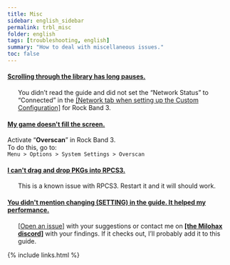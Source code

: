 ```yaml
---
title: Misc
sidebar: english_sidebar
permalink: trbl_misc
folder: english
tags: [troubleshooting, english]
summary: "How to deal with miscellaneous issues."
toc: false
---
```


<div class="panel-group" id="accordion">
                    <div class="panel panel-default">
                        <div class="panel-heading">
                            <h4 class="panel-title">
                                <a class="noCrossRef accordion-toggle" data-toggle="collapse" data-parent="#accordion" href="#scrolling-through-the-library-has-long-pauses">Scrolling through the library has long pauses.</a>
                            </h4>
                        </div>
                        <div id="scrolling-through-the-library-has-long-pauses" class="panel-collapse collapse noCrossRef">
                            <div class="panel-body">
                               <ul>
You didn’t read the guide and did not set the “Network Status” to “Connected” in the <a href="https://carlmylo.github.io/docu-rpcs3/custom_config_net" target="_blank">[Network tab when setting up the Custom Configuration]</a> for Rock Band 3.
</ul>
                            </div>
                        </div>
                    </div>
                    <!-- /.panel -->
                    <div class="panel panel-default">
                        <div class="panel-heading">
                            <h4 class="panel-title">
                                <a class="noCrossRef accordion-toggle" data-toggle="collapse" data-parent="#accordion" href="#my-game-doesnt-fill-the-screen">My game doesn't fill the screen.</a>
                            </h4>
                        </div>
                        <div id="my-game-doesnt-fill-the-screen" class="panel-collapse collapse noCrossRef">
                            <div class="panel-body">
<p>Activate “<strong>Overscan</strong>” in Rock Band 3.<br>
To do this, go to:<br>
<code>Menu &gt; Options &gt; System Settings &gt; Overscan</code></p>
                            </div>
                        </div>
                    </div>
                    <!-- /.panel -->
                                        <div class="panel panel-default">
                        <div class="panel-heading">
                            <h4 class="panel-title">
                                <a class="noCrossRef accordion-toggle" data-toggle="collapse" data-parent="#accordion" href="#i-cant-drag-and-drop-pkgs-into-rpcs3">I can't drag and drop PKGs into RPCS3.</a>
                            </h4>
                        </div>
                        <div id="i-cant-drag-and-drop-pkgs-into-rpcs3" class="panel-collapse collapse noCrossRef">
                            <div class="panel-body">
                                <ul>
This is a known issue with RPCS3. Restart it and it will should work.
</ul>
                            </div>
                        </div>
                    </div>
                    <!-- /.panel -->
                                        <div class="panel panel-default">
                        <div class="panel-heading">
                            <h4 class="panel-title">
                                <a class="noCrossRef accordion-toggle" data-toggle="collapse" data-parent="#accordion" href="#you-didnt-mention-changing-setting-in-the-guide-it-helped-my-per">You didn't mention changing (SETTING) in the guide. It helped my performance.</a>
                            </h4>
                        </div>
                        <div id="you-didnt-mention-changing-setting-in-the-guide-it-helped-my-per" class="panel-collapse collapse noCrossRef">
                            <div class="panel-body">
                                <ul>
<a href="https://github.com/hmxmilohax/rb3-pc/issues" target="_blank">[Open an issue]</a> with your suggestions or contact me on <a href="https://rb3dx.milohax.org/discord" target="_blank"><strong>[the Milohax discord]</strong></a> with your findings. If it checks out, I’ll probably add it to this guide.
</ul>
                            </div>
                        </div>
                    </div>
                    <!-- /.panel -->
</div>
<!-- /.panel-group -->


{% include links.html %}